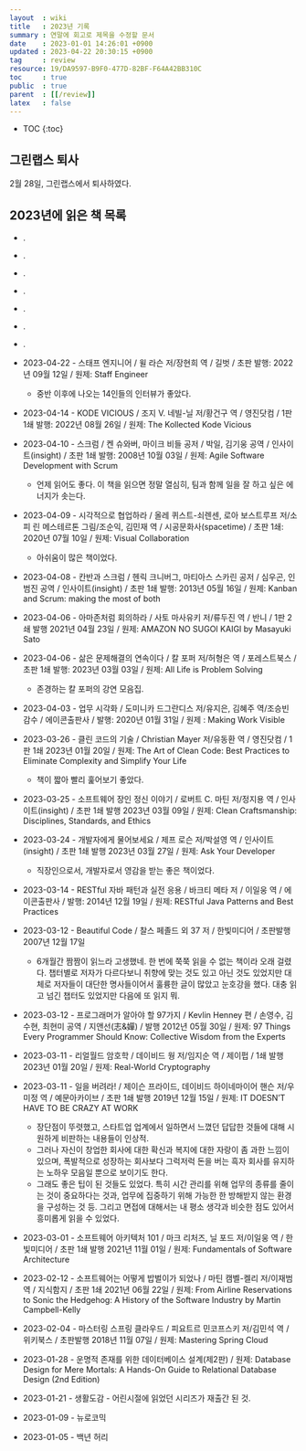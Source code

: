 ```yaml
---
layout  : wiki
title   : 2023년 기록
summary : 연말에 회고로 제목을 수정할 문서
date    : 2023-01-01 14:26:01 +0900
updated : 2023-04-22 20:30:15 +0900
tag     : review
resource: 19/DA9597-B9F0-477D-82BF-F64A42BB310C
toc     : true
public  : true
parent  : [[/review]]
latex   : false
---
```

* TOC
{:toc}

## 그린랩스 퇴사

2월 28일, 그린랩스에서 퇴사하였다.

## 2023년에 읽은 책 목록

- .
- .
- .
- .
- .
- .
- .
- 2023-04-22 - 스태프 엔지니어 / 윌 라슨 저/장현희 역 / 길벗 / 초판 발행: 2022년 09월 12일 / 원제: Staff Engineer
    - 중반 이후에 나오는 14인들의 인터뷰가 좋았다.
- 2023-04-14 - KODE VICIOUS / 조지 V. 네빌-닐 저/황건구 역 / 영진닷컴 / 1판 1쇄 발행: 2022년 08월 26일 / 원제: The Kollected Kode Vicious
- 2023-04-10 - 스크럼 / 켄 슈와버, 마이크 비들 공저 / 박일, 김기웅 공역 / 인사이트(insight) / 초판 1쇄 발행: 2008년 10월 03일 / 원제: Agile Software Development with Scrum
    - 언제 읽어도 좋다. 이 책을 읽으면 정말 열심히, 팀과 함께 일을 잘 하고 싶은 에너지가 솟는다.

- 2023-04-09 - 시각적으로 협업하라 / 올레 퀴스트-쇠렌센, 로아 보스트루프 저/소피 린 메스테르톤 그림/조순익, 김민재 역 / 시공문화사(spacetime) / 초판 1쇄: 2020년 07월 10일 / 원제: Visual Collaboration
    - 아쉬움이 많은 책이었다.
- 2023-04-08 - 칸반과 스크럼 / 헨릭 크니버그, 마티아스 스카린 공저 / 심우곤, 인범진 공역 / 인사이트(insight) / 초판 1쇄 발행: 2013년 05월 16일 / 원제: Kanban and Scrum: making the most of both
- 2023-04-06 - 아마존처럼 회의하라 / 사토 마사유키 저/류두진 역 / 반니 / 1판 2쇄 발행 2021년 04월 23일 / 원제: AMAZON NO SUGOI KAIGI by Masayuki Sato
- 2023-04-06 - 삶은 문제해결의 연속이다 / 칼 포퍼 저/허형은 역 / 포레스트북스 / 초판 1쇄 발행: 2023년 03월 03일 / 원제: All Life is Problem Solving
    - 존경하는 칼 포퍼의 강연 모음집.
- 2023-04-03 - 업무 시각화 / 도미니카 드그란디스 저/유지은, 김혜주 역/조승빈 감수 / 에이콘출판사 / 발행: 2020년 01월 31일 / 원제 : Making Work Visible
- 2023-03-26 - 클린 코드의 기술 / Christian Mayer 저/유동환 역 / 영진닷컴 / 1판 1쇄 2023년 01월 20일 / 원제: The Art of Clean Code: Best Practices to Eliminate Complexity and Simplify Your Life
    - 책이 짧아 빨리 훑어보기 좋았다.
- 2023-03-25 - 소프트웨어 장인 정신 이야기 / 로버트 C. 마틴 저/정지용 역 / 인사이트(insight) / 초판 1쇄 발행 2023년 03월 09일 / 원제: Clean Craftsmanship: Disciplines, Standards, and Ethics
- 2023-03-24 - 개발자에게 물어보세요 / 제프 로슨 저/박설영 역 / 인사이트(insight) / 초판 1쇄 발행 2023년 03월 27일 / 원제: Ask Your Developer
    - 직장인으로서, 개발자로서 영감을 받는 좋은 책이었다.
- 2023-03-14 - RESTful 자바 패턴과 실전 응용 / 바크티 메타 저 / 이일웅 역 / 에이콘출판사 / 발행: 2014년 12월 19일 / 원제: RESTful Java Patterns and Best Practices
- 2023-03-12 - Beautiful Code / 찰스 페졸드 외 37 저 / 한빛미디어 / 초판발행 2007년 12월 17일
    - 6개월간 짬짬이 읽느라 고생했네. 한 번에 쭉쭉 읽을 수 없는 책이라 오래 걸렸다. 챕터별로 저자가 다르다보니 취향에 맞는 것도 있고 아닌 것도 있었지만 대체로 저자들이 대단한 명사들이어서 훌륭한 글이 많았고 눈호강을 했다. 대충 읽고 넘긴 챕터도 있었지만 다음에 또 읽지 뭐.

- 2023-03-12 - 프로그래머가 알아야 할 97가지 / Kevlin Henney 편 / 손영수, 김수현, 최현미 공역 / 지앤선(志&嬋) / 발행 2012년 05월 30일 / 원제: 97 Things Every Programmer Should Know: Collective Wisdom from the Experts
- 2023-03-11 - 리얼월드 암호학 / 데이비드 웡 저/임지순 역 / 제이펍 / 1쇄 발행 2023년 01월 20일 / 원제: Real-World Cryptography
- 2023-03-11 - 일을 버려라! / 제이슨 프라이드, 데이비드 하이네마이어 핸슨 저/우미정 역 / 예문아카이브 / 초판 1쇄 발행 2019년 12월 15일 / 원제: IT DOESN’T HAVE TO BE CRAZY AT WORK
    - 장단점이 뚜렷했고, 스타트업 업계에서 일하면서 느꼈던 답답한 것들에 대해 시원하게 비판하는 내용들이 인상적.
    - 그러나 자신이 창업한 회사에 대한 확신과 복지에 대한 자랑이 좀 과한 느낌이 있으며, 폭발적으로 성장하는 회사보다 그럭저럭 돈을 버는 흑자 회사를 유지하는 노하우 모음일 뿐으로 보이기도 한다.
    - 그래도 좋은 팁이 된 것들도 있었다. 특히 시간 관리를 위해 업무의 종류를 줄이는 것이 중요하다는 것과, 업무에 집중하기 위해 가능한 한 방해받지 않는 환경을 구성하는 것 등. 그리고 면접에 대해서는 내 평소 생각과 비슷한 점도 있어서 흥미롭게 읽을 수 있었다.
- 2023-03-01 - 소프트웨어 아키텍처 101 / 마크 리처즈, 닐 포드 저/이일웅 역 / 한빛미디어 / 초판 1쇄 발행 2021년 11월 01일 / 원제: Fundamentals of Software Architecture
- 2023-02-12 - 소프트웨어는 어떻게 밥벌이가 되었나 / 마틴 캠벨-켈리 저/이재범 역 / 지식함지 / 초판 1쇄 2021년 06월 22일 / 원제: From Airline Reservations to Sonic the Hedgehog: A History of the Software Industry by Martin Campbell-Kelly
- 2023-02-04 - 마스터링 스프링 클라우드 / 피요트르 민코프스키 저/김민석 역 / 위키북스 / 초판발행 2018년 11월 07일 / 원제: Mastering Spring Cloud
- 2023-01-28 - 운명적 존재를 위한 데이터베이스 설계(제2판) / 원제: Database Design for Mere Mortals: A Hands-On Guide to Relational Database Design (2nd Edition)
- 2023-01-21 - 생활도감 - 어린시절에 읽었던 시리즈가 재출간 된 것.
- 2023-01-09 - 뉴로코믹
- 2023-01-05 - 백년 허리

